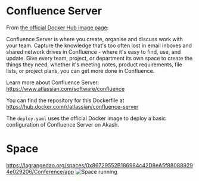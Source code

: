 
# Confluence Server

From [the official Docker Hub image page](https://hub.docker.com/r/atlassian/confluence-server):

Confluence Server is where you create, organise and discuss work with your team. Capture the knowledge that's too often lost in email inboxes and shared network drives in Confluence - where it's easy to find, use, and update. Give every team, project, or department its own space to create the things they need, whether it's meeting notes, product requirements, file lists, or project plans, you can get more done in Confluence.

Learn more about Confluence Server: https://www.atlassian.com/software/confluence

You can find the repository for this Dockerfile at https://hub.docker.com/r/atlassian/confluence-server

The `deploy.yaml` uses the official Docker image to deploy a basic configuration of Confluence Server on Akash.

# Space
https://lagrangedao.org/spaces/0x86729552B186984c42D8eA5f880889294e029206/Conference/app
![Space running](https://github.com/Keanu-sudo/awesome-swanchain/assets/172480661/241a774f-f2b7-453f-a3d0-1b7e8748225f)

